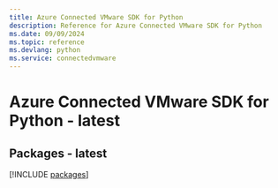 ```yaml
---
title: Azure Connected VMware SDK for Python
description: Reference for Azure Connected VMware SDK for Python
ms.date: 09/09/2024
ms.topic: reference
ms.devlang: python
ms.service: connectedvmware
---
```

# Azure Connected VMware SDK for Python - latest
## Packages - latest
[!INCLUDE [packages](connected-vmware-index.md)]